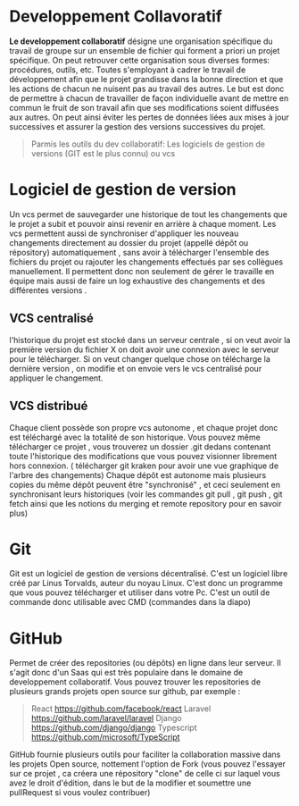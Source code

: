 # Developpement Collavoratif
**Le developpement collaboratif** désigne une organisation spécifique du travail de groupe sur un ensemble de fichier qui forment a priori un projet spécifique. 
On peut retrouver cette organisation sous diverses formes: procédures, outils, etc. Toutes s'employant à cadrer le travail de développement afin que le projet grandisse dans la bonne direction et que les actions de chacun ne nuisent pas au travail des autres.
Le but est donc de permettre à chacun de travailler de façon individuelle avant de mettre en commun le fruit de son travail afin que ses modifications soient diffusées aux autres. On peut ainsi éviter les pertes de données liées aux mises à jour successives et assurer la gestion des versions successives du projet.

>Parmis les outils du dev collaboratif: Les logiciels de gestion de versions (GIT est le plus connu) ou vcs
# Logiciel de gestion de version
Un vcs permet de sauvegarder une historique de tout les changements que le projet a subit et pouvoir ainsi revenir en arrière à chaque moment.
Les vcs permettent aussi de synchroniser d'appliquer les nouveau changements directement au dossier du projet (appellé dépôt ou répository) automatiquement , sans avoir à télécharger l'ensemble des fichiers du projet ou rajouter les changements effectués par ses collègues manuellement. Il permettent donc non seulement de gérer le travaille en équipe mais aussi de faire un log exhaustive des changements et des différentes versions .
## VCS centralisé
l'historique du projet est stocké dans un serveur centrale , si on veut avoir la première version du fichier X on doit avoir une connexion avec le serveur pour le télécharger.
Si on veut changer quelque chose on télécharge la dernière version , on modifie et on envoie vers le vcs centralisé pour appliquer le changement.
## VCS distribué 
Chaque client possède son propre vcs autonome , et chaque projet donc est téléchargé avec la totalité de son historique.
Vous pouvez même télécharger ce projet , vous trouverez un dossier .git dedans contenant toute l'historique des modifications que vous pouvez visionner librement hors connexion. ( télécharger git kraken pour avoir une vue graphique de l'arbre des changements)
Chaque dépôt est autonome mais plusieurs copies du même dépôt peuvent être "synchronisé" , et ceci seulement en synchronisant leurs historiques (voir les commandes git pull , git push , git fetch ainsi que les notions du merging et remote repository pour en savoir plus)
# Git
Git est un logiciel de gestion de versions décentralisé. C'est un logiciel libre créé par Linus Torvalds, auteur du noyau Linux.
C'est donc un programme que vous pouvez télécharger et utiliser dans votre Pc. C'est un outil de commande donc utilisable avec CMD (commandes dans la diapo)
# GitHub
Permet de créer des repositories (ou dépôts) en ligne dans leur serveur. Il s'agit donc d'un Saas qui est très populaire dans le domaine de developpement collaboratif.
Vous pouvez trouver les repositories de plusieurs grands projets open source sur github, par exemple : 
 > React https://github.com/facebook/react
 > Laravel https://github.com/laravel/laravel
 > Django https://github.com/django/django 
 > Typescript https://github.com/microsoft/TypeScript

GitHub fournie plusieurs outils pour faciliter la collaboration massive dans les projets Open source, nottement l'option de Fork (vous pouvez l'essayer sur ce projet , ca créera une répository "clone" de celle ci sur laquel vous avez le droit d'édition, dans le but de la modifier et soumettre une pullRequest si vous voulez contribuer)
